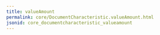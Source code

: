 ```yaml
---
title: valueAmount
permalink: core/DocumentCharacteristic.valueAmount.html
jsonid: core_documentcharacteristic_valueamount
---
```

